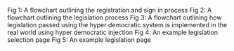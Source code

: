 Fig 1: A flowchart outlining the registration and sign in process
Fig 2: A flowchart outlining the legislation process
Fig 3: A flowchart outlining how legislation passed using the hyper democratic system is implemented in the real world using hyper democratic injection
Fig 4: An example legislation selection page
Fig 5: An example legislation page
